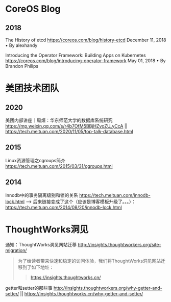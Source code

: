 
# CoreOS Blog

## 2018

The History of etcd https://coreos.com/blog/history-etcd December 11, 2018 • By alexhandy

Introducing the Operator Framework: Building Apps on Kubernetes https://coreos.com/blog/introducing-operator-framework May 01, 2018 • By Brandon Philips

# 美团技术团队

## 2020

美团内部讲座｜周烜：华东师范大学的数据库系统研究 https://mp.weixin.qq.com/s/r4b7OfM5BBjHZvoZU_yCcA || https://tech.meituan.com/2020/11/05/top-talk-database.html

## 2015

Linux资源管理之cgroups简介 https://tech.meituan.com/2015/03/31/cgroups.html

## 2014

Innodb中的事务隔离级别和锁的关系 https://tech.meituan.com/innodb-lock.html --> 后来链接变成了这个（应该是博客模板升级了。。。）：https://tech.meituan.com/2014/08/20/innodb-lock.html

# ThoughtWorks洞见

通知：ThoughtWorks洞见网站迁移 http://insights.thoughtworkers.org/site-migration/
> 为了给读者带来快速和稳定的访问体验，我们将ThoughtWorks洞见网站迁移到了如下地址：
>> https://insights.thoughtworks.cn/ 

getter和setter的那些事 http://insights.thoughtworkers.org/why-getter-and-setter/ || https://insights.thoughtworks.cn/why-getter-and-setter/
